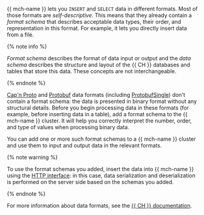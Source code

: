 {{ mch-name }} lets you `INSERT` and `SELECT` data in different formats. Most of those formats are _self-descriptive_. This means that they already contain a _format schema_ that describes acceptable data types, their order, and representation in this format. For example, it lets you directly insert data from a file.

{% note info %}

_Format schema_ describes the format of data input or output and the _data schema_ describes the structure and layout of the {{ CH }} databases and tables that store this data. These concepts are not interchangeable.

{% endnote %}

[Cap'n Proto](https://capnproto.org/) and [Protobuf](https://developers.google.com/protocol-buffers/) data formats (including [ProtobufSingle](https://clickhouse.tech/docs/en/interfaces/formats/#protobufsingle)) don't contain a format schema: the data is presented in binary format without any structural details. Before you begin processing data in these formats (for example, before inserting data in a table), add a format schema to the {{ mch-name }} cluster. It will help you correctly interpret the number, order, and type of values when processing binary data.

You can add one or more such format schemas to a {{ mch-name }}  cluster and use them to input and output data in the relevant formats.

{% note warning %}

To use the format schemas you added, insert the data into {{ mch-name }} using the [HTTP interface](https://clickhouse.tech/docs/en/interfaces/http/): in this case, data serialization and deserialization is performed on the server side based on the schemas you added.

{% endnote %}

For more information about data formats, see the [{{ CH }} documentation](https://clickhouse.tech/docs/en/interfaces/formats/).

